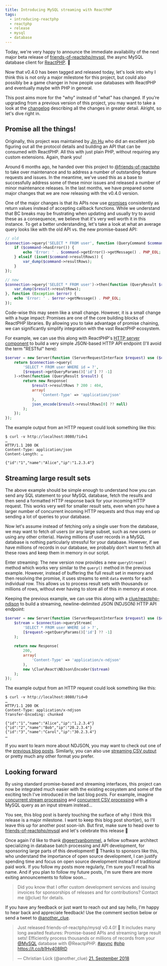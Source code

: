 ```yaml
---
title: Introducing MySQL streaming with ReactPHP
tags:
  - introducing-reactphp
  - reactphp
  - release
  - mysql
  - database
---
```


Today, we're very happy to announce the immediate availability of the next major beta release of [friends-of-reactphp/mysql](https://github.com/friends-of-reactphp/mysql), the async MySQL database client for [ReactPHP](https://reactphp.org/). 🎉

Now that v0.4.0 has been tagged and released today, let's look into why I think this is not only a major milestone for this project, but could also possibly be a game changer in how people use databases with ReactPHP and eventually maybe with PHP in general.

This post aims more for the "why" instead of "what" has changed. If you're upgrading from a previous version of this project, you may want to take a look at the [changelog](https://github.com/friends-of-reactphp/mysql/releases) describing all the changes in greater detail. Alright, so let's dive right in.

## Promise all the things!

Originally, this project was maintained by [Jin Hu](https://github.com/bixuehujin) who did an excellent job figuring out all the protocol details and building an API that can be consumed with ReactPHP. All this with just plain PHP, without requiring any custom extensions. Again, thank you!

Around 6 months ago, he handed over this project to [@friends-of-reactphp](https://github.com/friends-of-reactphp) to take over maintenance and to address a number of outstanding feature requests and issues. In the meantime, we've used this as a base to successfully address some of these minor issues and released a number of minor maintenance releases. In the last months, we have prepared some major changes that we are now releasing with the v0.4.0 version.

One of the major changes is that its APIs now use [promises](https://github.com/reactphp/promise) consistently as return values instead of accepting callback functions. While we understand that BC breaks may be frustrating when updating and usually try to avoid these as a consequence, we believe that it's very well worth it in this instance. To get a better understanding, let's take a look at what an average query looks like with the old API vs. the new promise-based API:

```php
// old
$connection->query('SELECT * FROM user', function (QueryCommand $command) {
    if ($command->hasError()) {
        echo 'Error: ' . $command->getError()->getMessage() . PHP_EOL;
    } elseif (isset($command->resultRows)) {
        var_dump($command->resultRows);
    }
});

// new
$connection->query('SELECT * FROM user')->then(function (QueryResult $result) {
    var_dump($result->resultRows);
}, function (Exception $error) {
    echo 'Error: ' . $error->getMessage() . PHP_EOL;
});
```

Code-wise this may seem like a small change. However, it is a small change with a huge impact: Promises are one of the core building blocks of ReactPHP libraries. By allowing you to take advantage of promise chaining, we can significantly simplify integration with the vast ReactPHP ecosystem.

For example, we can use this along with ReactPHP's [HTTP server component](https://github.com/reactphp/http) to build a very simple JSON-based HTTP API endpoint (I'll avoid the term "RESTful" here):

```php
$server = new Server(function (ServerRequestInterface $request) use ($connection) {
    return $connection->query(
        'SELECT * FROM user WHERE id = ?',
        [$request->getQueryParams()['id'] ?? -1]
    )->then(function (QueryResult $result) {
        return new Response(
            $result->resultRows ? 200 : 404,
            array(
                'Content-Type' => 'application/json'
            ),
            json_encode($result->resultRows[0] ?? null)
        );
    });
});
```

The example output from an HTTP request could look something like this:

```
$ curl -v http://localhost:8080/?id=1
…
HTTP/1.1 200 OK
Content-Type: application/json
Content-Length: …

{"id":"1","name":"Alice","ip":"1.2.3.4"}
```

## Streaming large result sets

The above example should be simple enough to understand how you can send any SQL statement to your MySQL database, fetch the results and then send a formatted HTTP response back for your incoming HTTP request. This works very well for smaller result sets, even when you have a larger number of concurrent incoming HTTP requests and thus may end up sending a lot of queries to your database.

Now let's assume instead of fetching only a single user from the database, we may want to fetch *all* users (or any large subset, such as *new* users or using any other criteria). Having millions of user records in a MySQL database is nothing particularly stressful for your database. However, if we have millions of records in our database, we probably don't want to fetch all these rows and keep them in memory in our script.

Enter streaming: The new version now provides a new `queryStream()` method which works very similar to the `query()` method in the previous example. However, instead of buffering the full result set in memory and then resolving the promise, it uses streams to emit `data` events for each individual row. This allows us to process result sets with thousands or millions of rows, without ever having to store all of this in memory at once.

Keeping the previous example, we can use this along with a [clue/reactphp-ndjson](https://github.com/clue/reactphp-ndjson) to build a streaming, newline-delimited JSON (NDJSON) HTTP API endpoint:

```php
$server = new Server(function (ServerRequestInterface $request) use ($connection) {
    $stream = $connection->queryStream(
        'SELECT * FROM user WHERE id > ?',
        [$request->getQueryParams()['id'] ?? -1]
    );
    
    return new Response(
        200,
        array(
            'Content-Type' => 'application/x-ndjson'
        ),
        new \Clue\React\NDJson\Encoder($stream)
    );
});
```

The example output from an HTTP request could look something like this:

```
$ curl -v http://localhost:8080/?id=0
…
HTTP/1.1 200 OK
Content-Type: application/x-ndjson
Transfer-Encoding: chunked

{"id":"1","name":"Alice","ip":"1.2.3.4"}
{"id":"2","name":"Bob","ip":"20.2.3.4"}
{"id":"3","name":"Carol","ip":"30.2.3.4"}
…
```

If you want to learn more about NDJSON, you may want to check out one of the [previous blog posts](https://clue.engineering/2018/introducing-ndjson-reactphp). Similarly, you can also use [streaming CSV output](https://clue.engineering/2018/introducing-reactphp-csv) or pretty much any other format you prefer.

## Looking forward

By using standard promise-based and streaming interfaces, this project can now be integrated much easier with the existing ecosystem and some of the exciting tech I've introduced in the last blog posts. For example, imagine [concurrent stream processing](https://clue.engineering/2018/introducing-reactphp-flux) and [concurrent CSV processing](https://clue.engineering/2018/introducing-reactphp-csv) with a MySQL query as an input stream instead…

You see, this blog post is barely touching the surface of why I think this release is a major milestone. I want to keep this blog post short(er), so I'll leave this up for another post soon-ish. But first, make sure to head over to [friends-of-reactphp/mysql](https://github.com/friends-of-reactphp/mysql) and let's celebrate this release 🎉

Once again I'd like to thank [@geertvanbommel](https://github.com/geertvanbommel), a fellow software architect specializing in database batch processing and API development, for sponsoring large parts of this development! 🎉 Thanks to sponsors like this, who understand the importance of open source development, I can justify spending time and focus on open source development instead of traditional paid work. If you follow my posts more regularly, I'm sure you'll recall his name. And if you plan to follow my future posts, I'm sure there are more exiting announcements to follow soon…

> Did you know that I offer custom development services and issuing invoices for sponsorships of releases and for contributions? Contact me (@clue) for details.

If you have any feedback or just want to reach out and say hello, I'm happy to hear back and appreciate feedback! Use the comment section below or send a tweet to [@another_clue](https://twitter.com/another_clue).

<blockquote class="twitter-tweet" data-lang="de"><p lang="en" dir="ltr">Just released friends-of-reactphp/mysql v0.4.0! 🎉 It includes many long awaited features: Promise-based APIs and streaming large result sets! Efficiently process thousands or millions of records from your <a href="https://twitter.com/MySQL?ref_src=twsrc%5Etfw">@MySQL</a> database with @ReactpPHP. <a href="https://twitter.com/hashtag/async?src=hash&amp;ref_src=twsrc%5Etfw">#async</a> <a href="https://twitter.com/hashtag/php?src=hash&amp;ref_src=twsrc%5Etfw">#php</a> <a href="https://t.co/b1Hv408RtD">https://t.co/b1Hv408RtD</a></p>&mdash; Christian Lück (@another_clue) <a href="https://twitter.com/another_clue/status/1043161821409157129?ref_src=twsrc%5Etfw">21. September 2018</a></blockquote>
